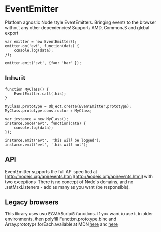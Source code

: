 EventEmitter
============
Platform agnostic Node style EventEmitters. Bringing events to the browser without any other dependencies! Supports AMD, CommonJS and global export

    var emitter = new EventEmitter();
    emitter.on('evt', function(data) {
        console.log(data);
    });

    emitter.emit('evt', {foo: 'bar' });

Inherit
--------

    function MyClass() {
        EventEmitter.call(this);
    }

    MyClass.prototype = Object.create(EventEmitter.prototype);
    MyClass.prototype.constructor = MyClass;

    var instance = new MyClass();
    instance.once('evt', function(data) {
        console.log(data);
    });

    instance.emit('evt', 'this will be logged');
    instance.emit('evt', 'this will not');

API
-------

EventEmitter supports the full API specified at [http://nodejs.org/api/events.html](http://nodejs.org/api/events.html) with two exceptions: There is no concept of Node's domains, and no .setMaxListeners - add as many as you want (be responsible).

Legacy browsers
-------

This library uses two ECMAScript5 functions. If you want to use it in older environments, then polyfill Function.prototype.bind and Array.prototype.forEach available at MDN [here](https://developer.mozilla.org/en-US/docs/Web/JavaScript/Reference/Global_Objects/Function/bind#Polyfill) and [here](https://developer.mozilla.org/en-US/docs/Web/JavaScript/Reference/Global_Objects/Array/forEach#Polyfill)
